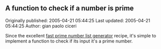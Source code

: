 ## A function to check if a number is prime 
Originally published: 2005-04-21 05:44:25 
Last updated: 2005-04-21 05:44:25 
Author: gian paolo ciceri 
 
Since the excellent <a href="http://aspn.activestate.com/ASPN/Cookbook/Python/Recipe/366178">fast prime number list generator</a> recipe, it's simple to implement a function to check if its input it's a prime number.